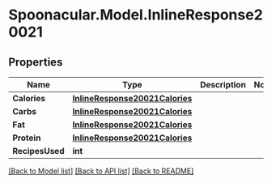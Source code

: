 # Spoonacular.Model.InlineResponse20021

## Properties

Name | Type | Description | Notes
------------ | ------------- | ------------- | -------------
**Calories** | [**InlineResponse20021Calories**](InlineResponse20021Calories.md) |  | 
**Carbs** | [**InlineResponse20021Calories**](InlineResponse20021Calories.md) |  | 
**Fat** | [**InlineResponse20021Calories**](InlineResponse20021Calories.md) |  | 
**Protein** | [**InlineResponse20021Calories**](InlineResponse20021Calories.md) |  | 
**RecipesUsed** | **int** |  | 

[[Back to Model list]](../README.md#documentation-for-models) [[Back to API list]](../README.md#documentation-for-api-endpoints) [[Back to README]](../README.md)


